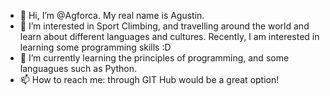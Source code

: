 - 👋 Hi, I’m @Agforca. My real name is Agustin.
- 👀 I’m interested in Sport Climbing, and travelling around the world and learn about different languages and cultures. Recently, I am interested in learning some programming skills :D
- 🌱 I’m currently learning the principles of programming, and some languagues such as Python.
- 📫 How to reach me: through GIT Hub would be a great option!

<!---
Agforca/Agforca is a ✨ special ✨ repository because its `README.md` (this file) appears on your GitHub profile.
You can click the Preview link to take a look at your changes.
--->
